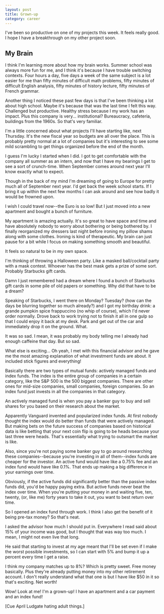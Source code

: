 ```yaml
---
layout: post
title: Grown-up
category: career
---
```


I've been so productive on one of my projects this week. It feels really good. I hope I have a breakthrough on my other project soon.

## My Brain

I think I'm learning more about how my brain works. Summer school was always more fun for me, and I think it's because I have trouble switching contexts. Four hours a day, five days a week of the same subject is a lot easier for me than fifty minutes of difficult math problems, fifty minutes of difficult English analysis, fifty minutes of history lecture, fifty minutes of French grammar.

Another thing I noticed these past few days is that I've been thinking a lot about high school. Maybe it's because that was the last time I felt this way. Challenged but productive. Healthy stress because I my work has an impact. Plus this company is very... institutional? Bureaucracy, cafeteria, buildings from the 1960s. So that's very familiar.

I'm a little concerned about what projects I'll have starting like, next Thursday. It's the new fiscal year so budgets are all over the place. This is probably pretty normal at a lot of companies but it's interesting to see some mild scrambling to get things organized before the end of the month.

I guess I'm lucky I started when I did. I got to get comfortable with the company all summer as an intern, and now that I have my bearings I get to see a sort of crunch-time. When September comes around next year I'll know exactly what to expect.

Though in the back of my mind I'm dreaming of going to Europe for pretty much all of September next year. I'd get back the week school starts. If I bring it up within the next few months I can ask around and see how badly it would be frowned upon.

I wish I could travel now--the Euro is so low! But I just moved into a new apartment and bought a bunch of furniture.

My apartment is amazing actually. It's so great to have space and time and have absolutely nobody to worry about bothering or being bothered by. I finally reorganized my dressers last night before ironing my pillow shams along with some clothes. Ironing is kind of therapeutic. My brain can just pause for a bit while I focus on making something smooth and beautiful.

It feels so natural to be in my own space.

I'm thinking of throwing a Halloween party. Like a masked ball/cocktail party with a mask contest. Whoever has the best mask gets a prize of some sort. Probably Starbucks gift cards.
  
Damn I just remembered had a dream where I found a bunch of Starbucks gift cards in some pile of old papers or something. Why did that have to be a dream?

Speaking of Starbucks, I went there on Monday? Tuesday? (how can the days be blurring together so much already?) and I got my birthday drink: a grande pumpkin spice frappuccino (no whip of course), which I'd never order normally. Drove back to work trying not to finish it all in one gulp so that I could enjoy it back at my desk. Park and get out of the car and immediately drop it on the ground. What.
  
It was so sad. I mean, it was probably my body telling me I already had enough caffeine that day. But so sad.

What else is exciting... Oh yeah, I met with this financial advisor and he gave me the most amazing explanation of what investment funds are about. It included stick figures and everything!

Basically there are two types of mutual funds: actively managed funds and index funds. The index is the entire group of companies in a certain category, like the S&P 500 is the 500 biggest companies. There are other ones for mid-size companies, small companies, foreign companies. So an index fund just invests in all the companies in that category.

An actively managed fund is when you pay a banker guy to buy and sell shares for you based on their research about the market.

Apparently Vanguard invented and popularized index funds. At first nobody thought the index would do better than funds that were actively managed. But making bets on the future success of companies based on historical data is like betting that your next coin flip is going to be heads because your last three were heads. That's essentially what trying to outsmart the market is like.

Also, since you're not paying some banker guy to go around researching these companies--because you're investing in all of them--index funds are cheaper for the investor. An active fund would have like a 0.75% fee and an index fund would have like 0.1%. That ends up making a big difference in your earnings over time.

Obviously, if the active funds did significantly better than the passive index funds did, you'd be happy paying extra. But active funds never beat the index over time. When you're putting your money in and waiting five, ten, twenty, (or, like me) forty years to take it out, you want to best return over time.

So I opened an index fund through work. I think I also get the benefit of it being pre-tax money? So that's neat.

I asked the advisor how much I should put in. Everywhere I read said about 15% of your income was good, but I thought that was way too much. I mean, I might not even live that long. 

He said that starting to invest at my age meant that I'll be set even if I make the worst possible investments, so I can start with 5% and bump it up a percent every time I get a raise.  

I think my company matches up to 8%? Which is pretty sweet. Free money basically. Plus they're already putting money into my other retirement account. I don't really understand what that one is but I have like $50 in it so that's exciting. Net worth!

Wow! Look at me! I'm a grown-up! I have an apartment and a car payment and an index fund!

[Cue April Ludgate hating adult things.]